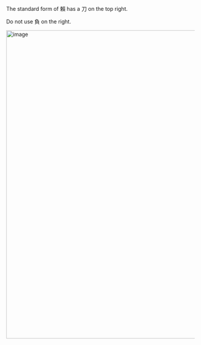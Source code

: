 The standard form of 賴 has a 刀 on the top right.

Do not use 負 on the right.

<img width="822" alt="image" src="https://github.com/hfhchan/hk-font-guide/assets/8191296/3b778200-a6af-4343-b9f7-bb4168e3a680">
